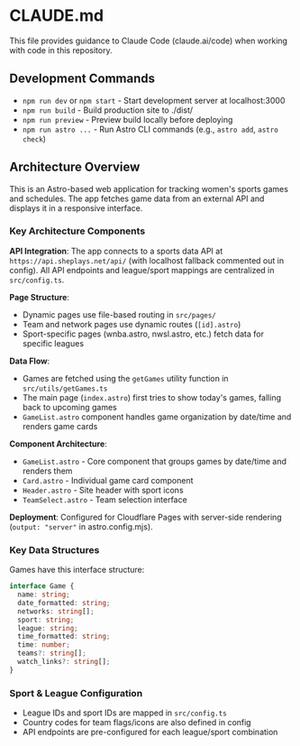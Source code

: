 # CLAUDE.md

This file provides guidance to Claude Code (claude.ai/code) when working with code in this repository.

## Development Commands

- `npm run dev` or `npm start` - Start development server at localhost:3000
- `npm run build` - Build production site to ./dist/
- `npm run preview` - Preview build locally before deploying
- `npm run astro ...` - Run Astro CLI commands (e.g., `astro add`, `astro check`)

## Architecture Overview

This is an Astro-based web application for tracking women's sports games and schedules. The app fetches game data from an external API and displays it in a responsive interface.

### Key Architecture Components

**API Integration**: The app connects to a sports data API at `https://api.sheplays.net/api/` (with localhost fallback commented out in config). All API endpoints and league/sport mappings are centralized in `src/config.ts`.

**Page Structure**: 
- Dynamic pages use file-based routing in `src/pages/`
- Team and network pages use dynamic routes (`[id].astro`)
- Sport-specific pages (wnba.astro, nwsl.astro, etc.) fetch data for specific leagues

**Data Flow**: 
- Games are fetched using the `getGames` utility function in `src/utils/getGames.ts`
- The main page (`index.astro`) first tries to show today's games, falling back to upcoming games
- `GameList.astro` component handles game organization by date/time and renders game cards

**Component Architecture**:
- `GameList.astro` - Core component that groups games by date/time and renders them
- `Card.astro` - Individual game card component
- `Header.astro` - Site header with sport icons
- `TeamSelect.astro` - Team selection interface

**Deployment**: Configured for Cloudflare Pages with server-side rendering (`output: "server"` in astro.config.mjs).

### Key Data Structures

Games have this interface structure:
```typescript
interface Game {
  name: string;
  date_formatted: string;
  networks: string[];
  sport: string;
  league: string;
  time_formatted: string;
  time: number;
  teams?: string[];
  watch_links?: string[];
}
```

### Sport & League Configuration

- League IDs and sport IDs are mapped in `src/config.ts`
- Country codes for team flags/icons are also defined in config
- API endpoints are pre-configured for each league/sport combination